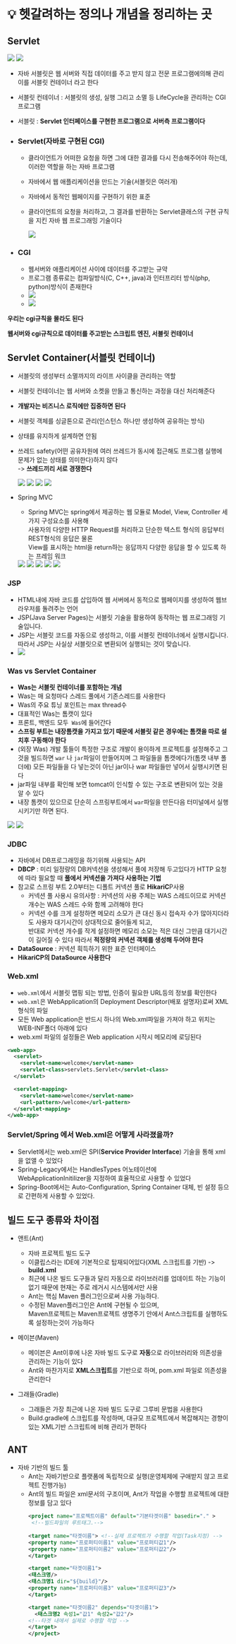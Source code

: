# 💡 헷갈려하는 정의나 개념을 정리하는 곳


## Servlet

  <img src = "Image/3.png">

  <img src = "Image/4.png">

  - 자바 서블릿은 웹 서버와 직접 데이터를 주고 받지 않고 전문 프로그램에의해 관리<br> 이를 서블릿 컨테이너 라고 한다
  - 서블릿 컨테이너 : 서블릿의 생성, 실행 그리고 소멸 등 LifeCycle을 관리하는 CGI프로그램
  - 서블릿 : **Servlet 인터페이스를 구현한 프로그램으로 서버측 프로그램이다**

- ### Servlet(자바로 구현된 CGI)
  - 클라이언트가 어떠한 요청을 하면 그에 대한 결과를 다시 전송해주어야 하는데, <br> 이러한 역할을 하는 자바 프로그램
  - 자바에서 웹 애플리케이션을 만드는 기술(서블릿은 여러개)
  - 자바에서 동적인 웹페이지를 구현하기 위한 표준
  - 클라이언트의 요청을 처리하고, 그 결과를 반환하는 Servlet클래스의 구현 규칙을 지킨 자바 웹 프로그래밍 기술이다

    <img src = "Image/servlet3.png">

- ### CGI
  - 웹서버와 애플리케이션 사이에 데이터를 주고받는 규약
  - 프로그램 종류로는 컴파일방식(C, C++, java)과 인터프리터 방식(php, python)방식이 존재한다
  - <img src = "Image/servlet.png">
  - <img src = "Image/servlet2.png">

**우리는 cgi규칙을 몰라도 된다**  

**웹서버와 cgi규칙으로 데이터를 주고받는 스크립트 엔진, 서블릿 컨테이너**

## Servlet Container(서블릿 컨테이너)
  - 서블릿의 생성부터 소멸까지의 라이프 사이클을 관리하는 역할
  - 서블릿 컨테이너는 웹 서버와 소켓을 만들고 통신하는 과정을 대신 처리해준다
  - **개발자는 비즈니스 로직에만 집중하면 된다**
  - 서블릿 객체를 싱글톤으로 관리(인스턴스 하나만 생성하여 공유하는 방식)
  - 상태를 유지하게 설계하면 안됨
  - 쓰레드 safety(어떤 공유자원에 여러 쓰레드가 동시에 접근해도 프로그램 실행에 문제가 없는 상태를 의미한다)하지 않다 <br> -> **쓰레드끼리 서로 경쟁한다**

    <img src = "Image/arch.png">

    <img src = "Image/dispa.png">

    <img src = "Image/handler.jpeg">

    <img src = "Image/서블릿.png">

  - Spring MVC
    - Spring MVC는 spring에서 제공하는 웹 모듈로 Model, View, Controller 세가지 구성요소를 사용해 <br> 사용자의 다양한 HTTP Request를 처리하고 단순한 텍스트 형식의 응답부터 REST형식의 응답은 물론 <br> View를 표시하는 html을 return하는 응답까지 다양한 응답을 할 수 있도록 하는 프레임 워크

    <img src = "Image/프론트.png">

    <img src = "Image/cont.png">

    <img src = "Image/vi.png">

    <img src = "Image/2.jpeg">

    <img src = "Image/1.jpeg">


### JSP
  - HTML내에 자바 코드를 삽입하여 웹 서버에서 동적으로 웹페이지를 생성하여 웹브라우저를 돌려주는 언어
  - JSP(Java Server Pages)는 서블릿 기술을 활용하여 동작하는 웹 프로그래밍 기술입니다.
  - JSP는 서블릿 코드를 자동으로 생성하고, 이를 서블릿 컨테이너에서 실행시킵니다.<br> 따라서 JSP는 사실상 서블릿으로 변환되어 실행되는 것이 맞습니다.
  - <img src = "Image/jsp2.png">


### Was vs Servlet Container
  - **Was는 서블릿 컨테이너를 포함하는 개념**
  - Was는 매 요청마다 스레드 풀에서 기존스레드를 사용한다
  - Was의 주요 튜닝 포인트는 max thread수
  - 대표적인 Was는 톰캣이 있다
  - 프론트, 백엔드 모두` Was`에 들어간다
  - **스프링 부트는 내장톰캣을 가지고 있기 때문에 서블릿 같은 경우에는 톰캣을 따로 설치후 구동해야 한다**
  - (외장 Was) 개발 툴들이 특정한 구조로 개발이 용이하게 프로젝트를 설정해주고 그것을 빌드하면 `war` 나 `jar`파일이 만들어지며 그 파일들을 톰캣에다가(톰캣 내부 폴더에) 모든 파일들을 다 넣는것이 아닌 jar이나 war 파일들만 넣어서 실행시키면 된다
  - jar파일 내부를 확인해 보면 tomcat이 인식할 수 있는 구조로 변환되어 있는 것을 알 수 있다
  - 내장 톰캣이 있으므로 단순히 스프링부트에서 `war`파일을 만든다음 터미널에서 실행시키기만 하면 된다.

  <img src = "Image/war.png">

  <img src = "Image/was.png">



### JDBC
  - 자바에서 DB프로그래밍을 하기위해 사용되는 API
  - **DBCP** : 미리 일정량의 DB커넥션을 생성해서 풀에 저장해 두고있다가 HTTP 요청에 따라 필요할 때 **풀에서 커넥션을 가져다 사용하는 기법**
  - 참고로 스프링 부트 2.0부터는 디폴트 커넥션 풀로 **HikariC**P사용
    - 커넥션 풀 사용시 유의사항 : 커넥션의 사용 주체는 WAS 스레드이므로 커넥션 개수는 WAS 스레드 수와 함께 고려해야 한다
    - 커넥션 수를 크게 설정하면 메모리 소모가 큰 대신 동시 접속자 수가 많아지더라도 사용자 대기시간이 상대적으로 줄어들게 되고, <br>반대로 커넥션 개수를 작게 설정하면 메모리 소모는 적은 대신 그만큼 대기시간이 길어질 수 있다 따라서 **적정량의 커넥션 객체를 생성해 두어야 한다**
  - **DataSource** : 커넥션 흭득하기 위한 표준 인터페이스
  - **HikariCP의 DataSource 사용한다**

    


### Web.xml
  - `web.xml`에서 서블릿 맵핑 되는 방법, 인증이 필요한 URL등의 정보를 확인한다
  - `web.xml`은 WebApplication의 Deployment Descriptor(배포 설명자)로써 XML형식의 파일
  - 모든 Web application은 반드시 하나의 Web.xml파일을 가져야 하고 위치는 WEB-INF폴더 아래에 있다
  - web.xml 파일의 설정들은 Web application 시작시 메모리에 로딩된다
  ``` xml
  <web-app>
    <servlet>
      <servlet-name>welcome</servlet-name>
      <servlet-class>servlets.Servlet</servlet-class>
    </servlet>

    <servlet-mapping>
      <servlet-name>welcome</servlet-name>
      <url-pattern>/welcome</url-pattern>
    </servlet-mapping>
  </web-app>
  ```


### Servlet/Spring 에서 Web.xml은 어떻게 사라졌을까?
- Servlet에서는 web.xml은 SPI(**Service Provider Interface**) 기술을 통해 xml을 없앨 수 있었다
- Spring-Legacy에서는 HandlesTypes 어노테이션에 <br> WebApplicationInitilizer을 지정하여 효율적으로 사용할 수 있었다
- Spring-Boot에서는 Auto-Configuration, Spring Container 대체, 빈 설정 등으로 간편하게 사용할 수 있었다.



## 빌드 도구 종류와 차이점
  - 앤트(Ant)
    - 자바 프로젝트 빌드 도구
    - 이클립스라는 IDE에 기본적으로 탑재되어있다(XML 스크립트를 기반) -> **build.xml**
    - 최근에 나온 빌드 도구들과 달리 자동으로 라이브러리를 업데이트 하는 기능이 <br>없기 때문에 현재는 주로 레거시 시스템에서만 사용
    - Ant는 핵심 Maven 플러그인으로써 사용 가능하다.
    - 수정된 Maven플러그인은 Ant에 구현될 수 있으며, <br>Maven프로젝트는 Maven프로젝트 생명주기 안에서 Ant스크립트를 실행하도록 설정하는것이 가능하다

  - 메이븐(Maven)
    - 메이븐은 Ant이후에 나온 자바 빌드 도구로 **자동**으로 라이브러리와 의존성을 관리하는 기능이 있다
    - Ant와 마찬가지로 **XML스크립트**를 기반으로 하며, pom.xml 파일로 의존성을 관리한다
  
  - 그래들(Gradle)
    - 그래들은 가장 최근에 나온 자바 빌드 도구로 그루비 문법을 사용한다
    - Build.gradle에 스크립트를 작성하며, 대규모 프로젝트에서 복잡해지는 경향이 있는 XML기반 스크립트에 비해 관리가 편하다
## ANT
  - 자바 기반의 빌드 툴
    - Ant는 자바기반으로 플랫폼에 독립적으로 실행(운영체제에 구애받지 않고 프로젝트 진행가능)
    - Ant의 빌드 파일은 xml문서의 구조이며, Ant가 작업을 수행할 프로젝트에 대한 정보를 담고 있다
      ```xml
      <project name="프로젝트이름" default="기본타겟이름" basedir="." > 
       <!--빌드파일의 루트태그.--> 
   
      <target name="타겟이름"> <!--실제 프로젝트가 수행할 작업(Task지정) -->
      <property name="프로퍼티이름1" value="프로퍼티값1"/> 
      <property name="프로퍼티이름2" value="프로퍼티값2"/>
      </target>
    
      <target name="타겟이름1">
      <태스크명/>
      <태스크명1 dir="${build}"/>
      <property name="프로퍼티이름3" value="프로퍼티값3"/>
      </target>
    
      <target name="타겟이름2" depends="타겟이름1">
        <태스크명2 속성1="값1" 속성2="값2"/> 
      <!--타겟 내에서 실제로 수행할 작업 -->
      </target>
      </project>
      ```
